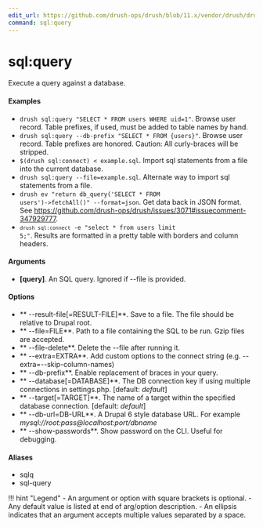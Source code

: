 ```yaml
---
edit_url: https://github.com/drush-ops/drush/blob/11.x/vendor/drush/drush/src/Commands/sql/SqlCommands.php
command: sql:query
---
```

# sql:query

Execute a query against a database.

#### Examples

- <code>drush sql:query "SELECT * FROM users WHERE uid=1"</code>. Browse user record. Table prefixes, if used, must be added to table names by hand.
- <code>drush sql:query --db-prefix "SELECT * FROM {users}"</code>. Browse user record. Table prefixes are honored. Caution: All curly-braces will be stripped.
- <code>$(drush sql:connect) < example.sql</code>. Import sql statements from a file into the current database.
- <code>drush sql:query --file=example.sql</code>. Alternate way to import sql statements from a file.
- <code>drush ev "return db_query('SELECT * FROM users')->fetchAll()" --format=json</code>. Get data back in JSON format. See https://github.com/drush-ops/drush/issues/3071#issuecomment-347929777.
- <code>`drush sql:connect` -e "select * from users limit 5;"</code>. Results are formatted in a pretty table with borders and column headers.

#### Arguments

- **[query]**. An SQL query. Ignored if --file is provided.

#### Options

- ** --result-file[=RESULT-FILE]**. Save to a file. The file should be relative to Drupal root.
- ** --file=FILE**. Path to a file containing the SQL to be run. Gzip files are accepted.
- ** --file-delete**. Delete the --file after running it.
- ** --extra=EXTRA**. Add custom options to the connect string (e.g. --extra=--skip-column-names)
- ** --db-prefix**. Enable replacement of braces in your query.
- ** --database[=DATABASE]**. The DB connection key if using multiple connections in settings.php. [default: *default*]
- ** --target[=TARGET]**. The name of a target within the specified database connection. [default: *default*]
- ** --db-url=DB-URL**. A Drupal 6 style database URL. For example *mysql://root:pass@localhost:port/dbname*
- ** --show-passwords**. Show password on the CLI. Useful for debugging.

#### Aliases

- sqlq
- sql-query

!!! hint "Legend"
    - An argument or option with square brackets is optional.
    - Any default value is listed at end of arg/option description.
    - An ellipsis indicates that an argument accepts multiple values separated by a space.